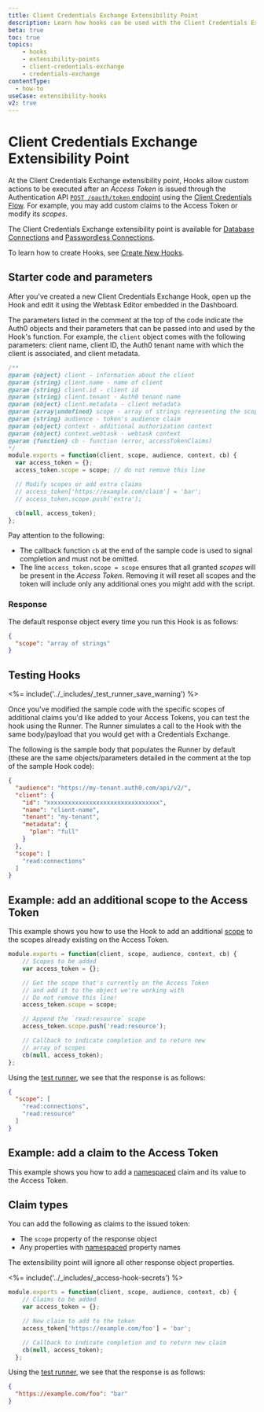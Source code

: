 ```yaml
---
title: Client Credentials Exchange Extensibility Point
description: Learn how hooks can be used with the Client Credentials Exchange extensibility point, which is available for database connections and passwordless connections.
beta: true
toc: true
topics:
    - hooks
    - extensibility-points
    - client-credentials-exchange
    - credentials-exchange
contentType:
  - how-to
useCase: extensibility-hooks
v2: true
---
```


# Client Credentials Exchange Extensibility Point

At the Client Credentials Exchange extensibility point, Hooks allow custom actions to be executed after an <dfn data-key="access-token">Access Token</dfn> is issued through the Authentication API [`POST /oauth/token` endpoint](/api/authentication#client-credentials-flow) using the [Client Credentials Flow](/flows/concepts/client-credentials). For example, you may add custom claims to the Access Token or modify its <dfn data-key="scope">scopes</dfn>.

The Client Credentials Exchange extensibility point is available for [Database Connections](/connections/database) and [Passwordless Connections](/connections/passwordless).

To learn how to create Hooks, see [Create New Hooks](/hooks/create).

## Starter code and parameters

After you've created a new Client Credentials Exchange Hook, open up the Hook and edit it using the Webtask Editor embedded in the Dashboard. 

The parameters listed in the comment at the top of the code indicate the Auth0 objects and their parameters that can be passed into and used by the Hook's function. For example, the `client` object comes with the following parameters: client name, client ID, the Auth0 tenant name with which the client is associated, and client metadata. 

```js
/**
@param {object} client - information about the client
@param {string} client.name - name of client
@param {string} client.id - client id
@param {string} client.tenant - Auth0 tenant name
@param {object} client.metadata - client metadata
@param {array|undefined} scope - array of strings representing the scope claim or undefined
@param {string} audience - token's audience claim
@param {object} context - additional authorization context
@param {object} context.webtask - webtask context
@param {function} cb - function (error, accessTokenClaims)
*/
module.exports = function(client, scope, audience, context, cb) {
  var access_token = {};
  access_token.scope = scope; // do not remove this line

  // Modify scopes or add extra claims
  // access_token['https://example.com/claim'] = 'bar';
  // access_token.scope.push('extra');

  cb(null, access_token);
};
```

Pay attention to the following:
- The callback function `cb` at the end of the sample code is used to signal completion and must not be omitted.
- The line `access_token.scope = scope` ensures that all granted <dfn data-key="scope">scopes</dfn> will be present in the <dfn data-key="access-token">Access Token</dfn>. Removing it will reset all scopes and the token will include only any additional ones you might add with the script.

### Response

The default response object every time you run this Hook is as follows:

```json
{
  "scope": "array of strings"
}
```

## Testing Hooks

<%= include('../_includes/_test_runner_save_warning') %>

Once you've modified the sample code with the specific scopes of additional claims you'd like added to your Access Tokens, you can test the hook using the Runner. The Runner simulates a call to the Hook with the same body/payload that you would get with a Credentials Exchange. 

The following is the sample body that populates the Runner by default (these are the same objects/parameters detailed in the comment at the top of the sample Hook code):

```json
{
  "audience": "https://my-tenant.auth0.com/api/v2/",
  "client": {
    "id": "xxxxxxxxxxxxxxxxxxxxxxxxxxxxxxxx",
    "name": "client-name",
    "tenant": "my-tenant",
    "metadata": {
      "plan": "full"
    }
  },
  "scope": [
    "read:connections"
  ]
}
```

## Example: add an additional scope to the Access Token

This example shows you how to use the Hook to add an additional [scope](/scopes) to the scopes already existing on the Access Token.

```js
module.exports = function(client, scope, audience, context, cb) {
    // Scopes to be added
    var access_token = {};

    // Get the scope that's currently on the Access Token
    // and add it to the object we're working with
    // Do not remove this line!
    access_token.scope = scope;

    // Append the `read:resource` scope
    access_token.scope.push('read:resource');

    // Callback to indicate completion and to return new
    // array of scopes
    cb(null, access_token);
};
```

Using the [test runner](https://webtask.io/docs/editor/runner), we see that the response is as follows:

```json
{
  "scope": [
    "read:connections",
    "read:resource"
  ]
}
```

## Example: add a claim to the Access Token

This example shows you how to add a [namespaced](/tokens/guides/create-namespaced-custom-claims) claim and its value to the Access Token.

## Claim types

You can add the following as claims to the issued token:

* The `scope` property of the response object
* Any properties with [namespaced](/tokens/concepts/claims-namespacing) property names

The extensibility point will ignore all other response object properties.

<%= include('../_includes/_access-hook-secrets') %>

```js
module.exports = function(client, scope, audience, context, cb) {
    // Claims to be added
    var access_token = {};

    // New claim to add to the token
    access_token['https://example.com/foo'] = 'bar';

    // Callback to indicate completion and to return new claim
    cb(null, access_token);
  };
```

Using the [test runner](https://webtask.io/docs/editor/runner), we see that the response is as follows:

```json
{
  "https://example.com/foo": "bar"
}
```